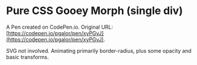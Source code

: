 # Pure CSS Gooey Morph (single div)

A Pen created on CodePen.io. Original URL: [https://codepen.io/pgalor/pen/xyPGvJ](https://codepen.io/pgalor/pen/xyPGvJ).

SVG not involved. Animating primarily border-radius, plus some opacity and basic transforms.
